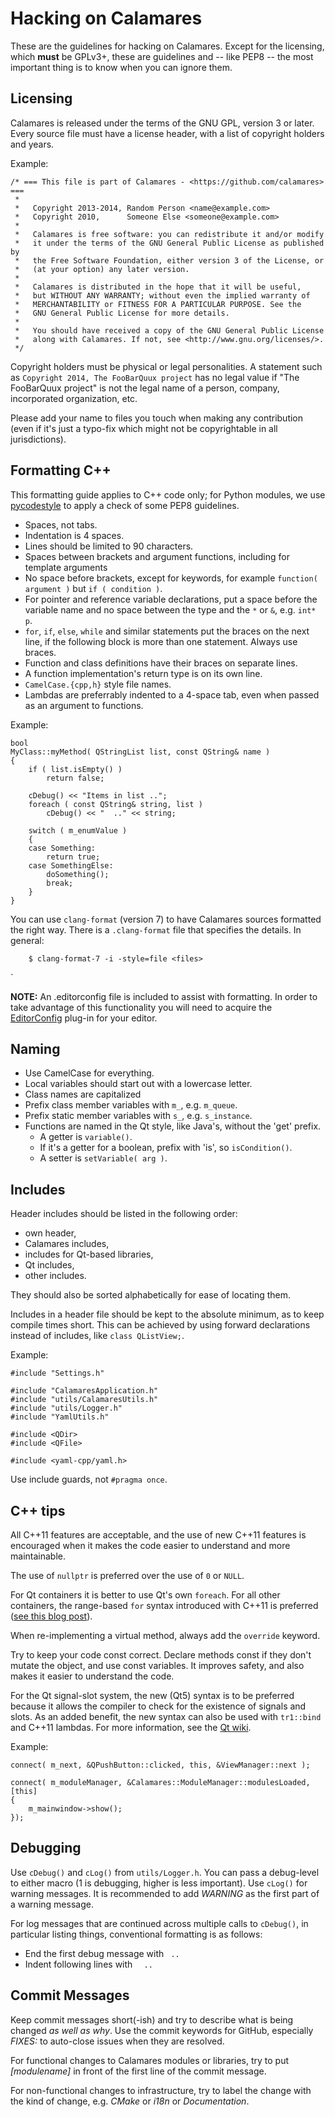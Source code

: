 Hacking on Calamares
====================

These are the guidelines for hacking on Calamares. Except for the licensing,
which **must** be GPLv3+, these are guidelines and -- like PEP8 -- the most
important thing is to know when you can ignore them.


Licensing
---------
Calamares is released under the terms of the GNU GPL, version 3 or later.
Every source file must have a license header, with a list of copyright holders and years.

Example:
```
/* === This file is part of Calamares - <https://github.com/calamares> ===
 *
 *   Copyright 2013-2014, Random Person <name@example.com>
 *   Copyright 2010,      Someone Else <someone@example.com>
 *
 *   Calamares is free software: you can redistribute it and/or modify
 *   it under the terms of the GNU General Public License as published by
 *   the Free Software Foundation, either version 3 of the License, or
 *   (at your option) any later version.
 *
 *   Calamares is distributed in the hope that it will be useful,
 *   but WITHOUT ANY WARRANTY; without even the implied warranty of
 *   MERCHANTABILITY or FITNESS FOR A PARTICULAR PURPOSE. See the
 *   GNU General Public License for more details.
 *
 *   You should have received a copy of the GNU General Public License
 *   along with Calamares. If not, see <http://www.gnu.org/licenses/>.
 */
```
Copyright holders must be physical or legal personalities. A statement such as
`Copyright 2014, The FooBarQuux project` has no legal value if "The FooBarQuux
project" is not the legal name of a person, company, incorporated
organization, etc.

Please add your name to files you touch when making any contribution (even if
it's just a typo-fix which might not be copyrightable in all jurisdictions).


Formatting C++
--------------
This formatting guide applies to C++ code only; for Python modules, we use
[pycodestyle](https://github.com/PyCQA/pycodestyle) to apply a check of
some PEP8 guidelines.

* Spaces, not tabs.
* Indentation is 4 spaces.
* Lines should be limited to 90 characters.
* Spaces between brackets and argument functions, including for template arguments
* No space before brackets, except for keywords, for example `function( argument )` but
  `if ( condition )`.
* For pointer and reference variable declarations, put a space before the variable name
  and no space between the type and the `*` or `&`, e.g. `int* p`.
* `for`, `if`, `else`, `while` and similar statements put the braces on the next line,
  if the following block is more than one statement. Always use braces.
* Function and class definitions have their braces on separate lines.
* A function implementation's return type is on its own line.
* `CamelCase.{cpp,h}` style file names.
* Lambdas are preferrably indented to a 4-space tab, even when passed as an
  argument to functions.

Example:
```
bool
MyClass::myMethod( QStringList list, const QString& name )
{
    if ( list.isEmpty() )
        return false;

    cDebug() << "Items in list ..";
    foreach ( const QString& string, list )
        cDebug() << "  .." << string;

    switch ( m_enumValue )
    {
    case Something:
        return true;
    case SomethingElse:
        doSomething();
        break;
    }
}
```

You can use `clang-format` (version 7) to have Calamares sources formatted
the right way. There is a `.clang-format` file that specifies the details.
In general:
```
    $ clang-format-7 -i -style=file <files>
```
`

**NOTE:** An .editorconfig file is included to assist with formatting. In
order to take advantage of this functionality you will need to acquire the
[EditorConfig](http://editorconfig.org/#download) plug-in for your editor.


Naming
------
* Use CamelCase for everything.
* Local variables should start out with a lowercase letter.
* Class names are capitalized
* Prefix class member variables with `m_`, e.g. `m_queue`.
* Prefix static member variables with `s_`, e.g. `s_instance`.
* Functions are named in the Qt style, like Java's, without the 'get' prefix.
    * A getter is `variable()`.
    * If it's a getter for a boolean, prefix with 'is', so `isCondition()`.
    * A setter is `setVariable( arg )`.


Includes
--------
Header includes should be listed in the following order:

* own header,
* Calamares includes,
* includes for Qt-based libraries,
* Qt includes,
* other includes.

They should also be sorted alphabetically for ease of locating them.

Includes in a header file should be kept to the absolute minimum, as to keep
compile times short. This can be achieved by using forward declarations
instead of includes, like `class QListView;`.

Example:
```
#include "Settings.h"

#include "CalamaresApplication.h"
#include "utils/CalamaresUtils.h"
#include "utils/Logger.h"
#include "YamlUtils.h"

#include <QDir>
#include <QFile>

#include <yaml-cpp/yaml.h>
```

Use include guards, not `#pragma once`.


C++ tips
--------
All C++11 features are acceptable, and the use of new C++11 features is encouraged when
it makes the code easier to understand and more maintainable.

The use of `nullptr` is preferred over the use of `0` or `NULL`.

For Qt containers it is better to use Qt's own `foreach`. For all other containers, the
range-based `for` syntax introduced with C++11 is preferred ([see this blog post][1]).

When re-implementing a virtual method, always add the `override` keyword.

Try to keep your code const correct. Declare methods const if they don't mutate the
object, and use const variables. It improves safety, and also makes it easier to
understand the code.

For the Qt signal-slot system, the new (Qt5) syntax is to be preferred because it allows
the compiler to check for the existence of signals and slots. As an added benefit, the
new syntax can also be used with `tr1::bind` and C++11 lambdas. For more information, see
the [Qt wiki][2].

Example:
```
connect( m_next, &QPushButton::clicked, this, &ViewManager::next );

connect( m_moduleManager, &Calamares::ModuleManager::modulesLoaded, [this]
{
    m_mainwindow->show();
});
```

[1]: http://blog.qt.digia.com/blog/2011/05/26/cpp0x-in-qt/
[2]: http://qt-project.org/wiki/New_Signal_Slot_Syntax


Debugging
---------
Use `cDebug()` and `cLog()` from `utils/Logger.h`. You can pass a debug-level to
either macro (1 is debugging, higher is less important). Use `cLog()` for warning
messages. It is recommended to add *WARNING* as the first part of a warning
message.

For log messages that are continued across multiple calls to `cDebug()`,
in particular listing things, conventional formatting is as follows:
* End the first debug message with ` ..`
* Indent following lines with `  ..`


Commit Messages
---------------
Keep commit messages short(-ish) and try to describe what is being changed
*as well as why*. Use the commit keywords for GitHub, especially *FIXES:*
to auto-close issues when they are resolved.

For functional changes to Calamares modules or libraries, try to put
*[modulename]* in front of the first line of the commit message.

For non-functional changes to infrastructure, try to label the change
with the kind of change, e.g. *CMake* or *i18n* or *Documentation*.
